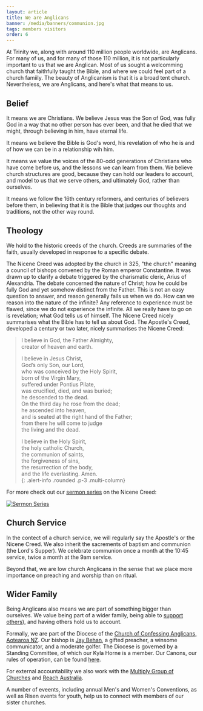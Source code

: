 ```yaml
---
layout: article
title: We are Anglicans
banner: /media/banners/communion.jpg
tags: members visitors
order: 6
---
```


At Trinity we, along with around 110 million people worldwide, are Anglicans. For many of us, and for many of those 110 million, it is not particularly important to us that we are Anglican. Most of us sought a welcomming church that faithfully taught the Bible, and where we could feel part of a church famiily. The beauty of Anglicanism is that it is a broad tent church. Nevertheless, we are Anglicans, and here's what that means to us.

<!--excerpt end-->

## Belief

It means we are Christians. We believe Jesus was the Son of God, was fully God in a way that no other person has ever been, and that he died that we might, through believing in him, have eternal life.

It means we believe the Bible is God's word, his revelation of who he is and of how we can be in a relationship wih him.

It means we value the voices of the 80-odd generations of Christians who have come before us, and the lessons we can learn from them. We believe church structures are good, because they can hold our leaders to account, and model to us that we serve others, and ultimately God, rather than ourselves.

It means we follow the 16th century reformers, and centuries of believers before them, in believing that it is the Bible that judges our thoughts and traditions, not the other way round. 


## Theology 

We hold to the historic creeds of the church. Creeds are summaries of the faith, usually developed in response to a specific debate. 

The Nicene Creed was adopted by the church in 325, "the church" meaning a council of bishops convened by the Roman emperor Constantine. It was drawn up to clarify a debate triggered by the charismatic cleric, Arius of Alexandria. The debate concerned the nature of Christ; how he could be fully God and yet somehow distinct from the Father. This is not an easy question to answer, and reason generally fails us when we do. How can we reason into the nature of the infinite? Any reference to experience must be flawed, since we do not experience the infinite. All we really have to go on is revelation; what God tells us of himself. The Nicene Creed nicely summarises what the Bible has to tell us about God. The Apostle's Creed, developed a century or two later, nicely summarises the Nicene Creed:

> I believe in God, the Father Almighty,  
> creator of heaven and earth.  
>   
> I believe in Jesus Christ,  
> God’s only Son, our Lord,  
> who was conceived by the Holy Spirit,  
> born of the Virgin Mary,  
> suffered under Pontius Pilate,  
> was crucified, died, and was buried;  
> he descended to the dead.  
> On the third day he rose from the dead;  
> he ascended into heaven,  
> and is seated at the right hand of the Father;  
> from there he will come to judge  
> the living and the dead.  
>   
> I believe in the Holy Spirit,  
> the holy catholic Church,  
> the communion of saints,  
> the forgiveness of sins,  
> the resurrection of the body,  
> and the life everlasting. Amen.  
{: .alert-info .rounded .p-3 .multi-column}

For more check out our [sermon series](https://listen.trinitysc.nz/browse/series/64) on the Nicene Creed:

[![Sermon Series](https://api.sermo.nz/trinitysc/api/v1/series/64/thumbnail)](https://listen.trinitysc.nz/browse/series/64)

## Church Service

In the contect of a church service, we will regularly say the Apostle's or the Nicene Creed. We also inherit the sacrements of baptism and communion (the Lord's Supper). We celebrate communion once a month at the 10:45 service, twice a month at the 9am service.

Beyond that, we are low church Anglicans in the sense that we place more importance on preaching and worship than on ritual.

## Wider Family

Being Anglicans also means we are part of something bigger than ourselves. We value being part of a wider family, being able to [support others](/about/missions)), and having others hold us to account.

Formally, we are part of the Diocese of the [Church of Confessing Anglicans, Aotearoa NZ](https://confessinganglicans.nz/). Our bishop is [Jay Behan](https://confessinganglicans.nz/leadership/), a gifted preacher, a winsome communicator, and a moderate golfer. The Diocese is governed by a Standing Committee, of which our Kyla Horne is a member. Our Canons, our rules of operation, can be found [here](https://confessinganglicans.nz/documents/canons/).

For external accountability we also work with the [Multiply Group of Churches](https://multiply.co.nz/) and [Reach Australia](https://reachaustralia.com.au/).

A number of eveents, including annual Men's and Women's Conventions, as well as Risen events for youth, help us to connect with members of our sister churches.

